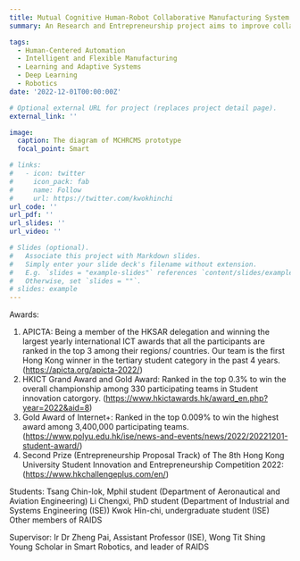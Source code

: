 ```yaml
---
title: Mutual Cognitive Human-Robot Collaborative Manufacturing System
summary: An Research and Entrepreneurship project aims to improve collaboration between humans and robots in the manufacturing industry through harnessing technologies such as cognitive Artificial Intelligence (AI) and Augmented Reality (AR). The system combines robots' high levels of accuracy, reliability, and repeatability with humans' flexibility and adaptability to optimise productivity for various manufacturing assembly tasks in a shared workspace, made by PolyU’s Research Group of AI for Industrial Digital Servitization (RAIDS).

tags:
  - Human-Centered Automation
  - Intelligent and Flexible Manufacturing
  - Learning and Adaptive Systems
  - Deep Learning
  - Robotics
date: '2022-12-01T00:00:00Z'

# Optional external URL for project (replaces project detail page).
external_link: ''

image:
  caption: The diagram of MCHRCMS prototype
  focal_point: Smart

# links:
#   - icon: twitter
#     icon_pack: fab
#     name: Follow
#     url: https://twitter.com/kwokhinchi
url_code: ''
url_pdf: ''
url_slides: ''
url_video: ''

# Slides (optional).
#   Associate this project with Markdown slides.
#   Simply enter your slide deck's filename without extension.
#   E.g. `slides = "example-slides"` references `content/slides/example-slides.md`.
#   Otherwise, set `slides = ""`.
# slides: example
---
```



Awards: 
1. APICTA: Being a member of the HKSAR delegation and winning the largest yearly international ICT awards that all the participants are ranked in the top 3 among their regions/ countries. Our team is the first Hong Kong winner in the tertiary student category in the past 4 years. (https://apicta.org/apicta-2022/)
2. HKICT Grand Award and Gold Award: Ranked in the top 0.3% to win the overall championship among 330 participating teams in Student innovation catorgory. (https://www.hkictawards.hk/award_en.php?year=2022&aid=8)
3. Gold Award of Internet+: Ranked in the top 0.009% to win the highest award among 3,400,000 participating teams. (https://www.polyu.edu.hk/ise/news-and-events/news/2022/20221201-student-award/)
4. Second Prize (Entrepreneurship Proposal Track) of The 8th Hong Kong University Student Innovation and Entrepreneurship Competition 2022: (https://www.hkchallengeplus.com/en/)

Students:
Tsang Chin-lok, Mphil student (Department of Aeronautical and Aviation Engineering)
Li Chengxi, PhD student (Department of Industrial and Systems Engineering (ISE))
Kwok Hin-chi, undergraduate student (ISE)
Other members of RAIDS

Supervisor:
Ir Dr Zheng Pai, Assistant Professor (ISE), Wong Tit Shing Young Scholar in Smart Robotics, and leader of RAIDS
